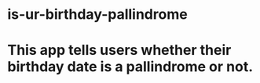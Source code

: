 # is-ur-birthday-pallindrome
# This app tells users whether their birthday date is a pallindrome or not.
